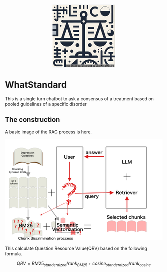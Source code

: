 
<img src="./images/image_1.png"
     alt="WhatStandard logo"
     width = "200"
     height = "200"
     style="display: block; margin: 0 auto"
     />
     
# WhatStandard


This is a single turn chatbot to ask a consensus of a treatment based on pooled guidelines of a specific disorder


## The construction
A basic image of the RAG process is here.

![RAG processing image](./images/Image_2.png)

This calculate Question Resource Value(QRV) based on the following formula.

$$ QRV = BM25_{standerdized}/rank_{BM25}+cosine_{standerdized}/rank_{cosine}$$